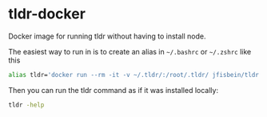 # tldr-docker
Docker image for running tldr without having to install node.

The easiest way to run in is to create an alias in `~/.bashrc` or `~/.zshrc` like this
```bash
alias tldr='docker run --rm -it -v ~/.tldr/:/root/.tldr/ jfisbein/tldr'
```

Then you can run the tldr command as if it was installed locally:

```bash
tldr -help
```
